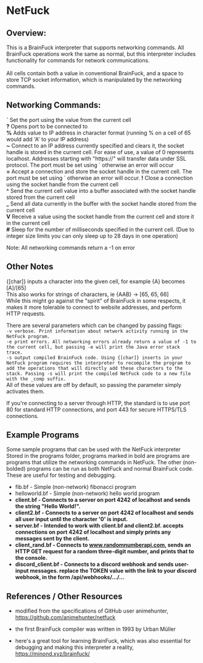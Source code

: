 # NetFuck
## Overview:

This is a BrainFuck interpreter that supports networking commands. All BrainFuck operations work the same as normal, but this interpreter includes functionality for commands for network communications.\
\
All cells contain both a value in conventional BrainFuck, and a space to store TCP socket information, which is manipulated by the networking commands.

## Networking Commands:

**\`** Set the port using the value from the current cell\
**?** Opens port to be connected to\
**%** Adds value to IP address in character format (running % on a cell of 65 would add 'A' to your IP address)\
**~** Connect to an IP address currently specified and clears it, the socket handle is stored in the current cell. For ease of use, a value of 0 represents localhost. Addresses starting with "https://" will transfer data under SSL protocol. The port must be set using \` otherwise an error will occur\
**=** Accept a connection and store the socket handle in the current cell. The port must be set using \` otherwise an error will occur.
**!** Close a connection using the socket handle from the current cell\
**^** Send the current cell value into a buffer associated with the socket handle stored from the current cell\
**_** Send all data currently in the buffer with the socket handle stored from the current cell\
**V** Receive a value using the socket handle from the current cell and store it in the current cell\
**#** Sleep for the number of milliseconds specified in the current cell. (Due to integer size limits you can only sleep up to 28 days in one operation)

Note: All networking commands return a -1 on error

## Other Notes

{[char]} inputs a character into the given cell, for example {A} becomes [A]/[65]\
This also works for strings of characters, ie {AAB} -> [65, 65, 66]\
While this might go against the "spirit" of BrainFuck in some respects, it makes it more tolerable to connect to website addresses, and perform HTTP requests. 

There are several parameters which can be changed by passing flags: \
`-v verbose. Print information about network activity running in the NetFuck program.`\
`-e print errors. All networking errors already return a value of -1 to the current cell, but passing -e will print the Java error stack trace.`\
`-s output compiled BrainFuck code. Using {[char]} inserts in your NetFuck program requires the interpreter to recompile the program to add the operations that will directly add these characters to the stack. Passing -s will print the compiled NetFuck code to a new file with the _comp suffix.`\
All of these values are off by default, so passing the parameter simply activates them.

If you're connecting to a server through HTTP, the standard is to use port 80 for standard HTTP connections, and port 443 for secure HTTPS/TLS connections.

## Example Programs

Some sample programs that can be used with the NetFuck interpreter\
Stored in the programs folder, programs marked in bold are programs are programs that utilize the networking commands in NetFuck. The other (non-bolded) programs can be run as both NetFuck and normal BrainFuck code. These are useful for testing and debugging.

* fib.bf - Simple (non-network) fibonacci program
* helloworld.bf - Simple (non-network) hello world program
* **client.bf - Connects to a server on port 4242 of localhost and sends the string "Hello World!".**
* **client2.bf - Connects to a server on port 4242 of localhost and sends all user input until the character '0' is input.**
* **server.bf - Intended to work with client.bf and client2.bf. accepts connections on port 4242 of localhost and simply prints any messages sent by the client.**
* **client_rand.bf - Connects to www.randomnumberapi.com, sends an HTTP GET request for a random three-digit number, and prints that to the console.**
* **discord_client.bf - Connects to a discord webhook and sends user-input messages. replace the TOKEN value with the link to your discord webhook, in the form /api/webhooks/.../...**

## References / Other Resources

* modified from the specifications of GitHub user animehunter, 
https://github.com/animehunter/netfuck

* the first BrainFuck compiler was written in 1993 by Urban Müller

* here's a great tool for learning BrainFuck, which was also essential for debugging and making this interpreter a reality, https://minond.xyz/brainfuck/